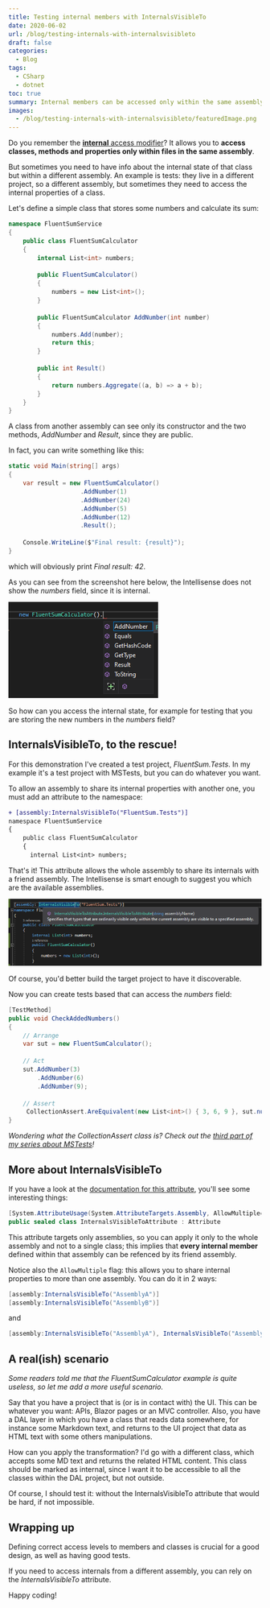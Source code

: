 ```yaml
---
title: Testing internal members with InternalsVisibleTo
date: 2020-06-02
url: /blog/testing-internals-with-internalsvisibleto
draft: false
categories:
  - Blog
tags:
  - CSharp
  - dotnet
toc: true
summary: Internal members can be accessed only within the same assembly. And for different assemblies? Here's for you the InternalsVisibleTo attribute!
images:
  - /blog/testing-internals-with-internalsvisibleto/featuredImage.png
---
```


Do you remember the [**internal** access modifier](https://docs.microsoft.com/en-us/dotnet/csharp/language-reference/keywords/internal "Internal keyword reference")? It allows you to **access classes, methods and properties only within files in the same assembly**.

But sometimes you need to have info about the internal state of that class but within a different assembly. An example is tests: they live in a different project, so a different assembly, but sometimes they need to access the internal properties of a class.

Let's define a simple class that stores some numbers and calculate its sum:

```cs
namespace FluentSumService
{
    public class FluentSumCalculator
    {
        internal List<int> numbers;

        public FluentSumCalculator()
        {
            numbers = new List<int>();
        }

        public FluentSumCalculator AddNumber(int number)
        {
            numbers.Add(number);
            return this;
        }

        public int Result()
        {
            return numbers.Aggregate((a, b) => a + b);
        }
    }
}
```

A class from another assembly can see only its constructor and the two methods, _AddNumber_ and _Result_, since they are public.

In fact, you can write something like this:

```cs
static void Main(string[] args)
{
    var result = new FluentSumCalculator()
                    .AddNumber(1)
                    .AddNumber(24)
                    .AddNumber(5)
                    .AddNumber(12)
                    .Result();

    Console.WriteLine($"Final result: {result}");
}
```

which will obviously print _Final result: 42_.

As you can see from the screenshot here below, the Intellisense does not show the _numbers_ field, since it is internal.

![Intellisense shows only public members](./intellisense.png "Intellisense shows only public members")

So how can you access the internal state, for example for testing that you are storing the new numbers in the _numbers_ field?

## InternalsVisibleTo, to the rescue!

For this demonstration I've created a test project, _FluentSum.Tests_. In my example it's a test project with MSTests, but you can do whatever you want.

To allow an assembly to share its internal properties with another one, you must add an attribute to the namespace:

```diff
+ [assembly:InternalsVisibleTo("FluentSum.Tests")]
namespace FluentSumService
{
    public class FluentSumCalculator
    {
      internal List<int> numbers;
```

That's it! This attribute allows the whole assembly to share its internals with a friend assembly. The Intellisense is smart enough to suggest you which are the available assemblies.

![InternalsVisibleTo attribute](./assembly-attribute.png "InternalsVisibleTo attribute")

Of course, you'd better build the target project to have it discoverable.

Now you can create tests based that can access the _numbers_ field:

```cs
[TestMethod]
public void CheckAddedNumbers()
{
    // Arrange
    var sut = new FluentSumCalculator();

    // Act
    sut.AddNumber(3)
        .AddNumber(6)
        .AddNumber(9);

    // Assert
     CollectionAssert.AreEquivalent(new List<int>() { 3, 6, 9 }, sut.numbers);
}
```

_Wondering what the CollectionAssert class is? Check out the [third part of my series about MSTests](https://www.code4it.dev/blog/mstests-collectionassert-overview "MSTests CollectionAssert overview")!_

## More about InternalsVisibleTo

If you have a look at the [documentation for this attribute](https://docs.microsoft.com/en-us/dotnet/api/system.runtime.compilerservices.internalsvisibletoattribute "InternalsVisibleTo documentation"), you'll see some interesting things:

```cs
[System.AttributeUsage(System.AttributeTargets.Assembly, AllowMultiple=true, Inherited=false)]
public sealed class InternalsVisibleToAttribute : Attribute
```

This attribute targets only assemblies, so you can apply it only to the whole assembly and not to a single class; this implies that **every internal member** defined within that assembly can be refenced by its friend assembly.

Notice also the `AllowMultiple` flag: this allows you to share internal properties to more than one assembly. You can do it in 2 ways:

```cs
[assembly:InternalsVisibleTo("AssemblyA")]
[assembly:InternalsVisibleTo("AssemblyB")]
```

and

```cs
[assembly:InternalsVisibleTo("AssemblyA"), InternalsVisibleTo("AssemblyB")]
```

## A real(ish) scenario

_Some readers told me that the FluentSumCalculator example is quite useless, so let me add a more useful scenario._

Say that you have a project that is (or is in contact with) the UI. This can be whatever you want: APIs, Blazor pages or an MVC controller. Also, you have a DAL layer in which you have a class that reads data somewhere, for instance some Markdown text, and returns to the UI project that data as HTML text with some others manipulations.

How can you apply the transformation? I'd go with a different class, which accepts some MD text and returns the related HTML content. This class should be marked as internal, since I want it to be accessible to all the classes within the DAL project, but not outside.

Of course, I should test it: without the InternalsVisibleTo attribute that would be hard, if not impossible.

## Wrapping up

Defining correct access levels to members and classes is crucial for a good design, as well as having good tests.

If you need to access internals from a different assembly, you can rely on the _InternalsVisibleTo_ attribute.

Happy coding!
